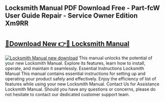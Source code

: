 ## Locksmith Manual PDF Download Free - Part-fcW User Guide Repair - Service Owner Edition Xm9RR

# <h2><a href="http://bc33133.oget.top/?id=Locksmith+Manual">🔗Download New 👉🔴 Locksmith Manual</a></h2>

[![Locksmith Manual new download](https://i.imgur.com/5g1atiW.png)](http://bc33133.oget.top/?id=Locksmith+Manual)
This manual unlocks the potential of your new Locksmith Manual. Explore its features, learn how to install, operate, and maintain it seamlessly. Essential Instructions Locksmith Manual This manual contains essential instructions for setting up and operating your product safely and effectively. Enjoy the efficiency of list of features while using your new Locksmith Manual. Contact Us for Assistance Locksmith Manual. Should you have any questions or concerns, please do not hesitate to contact our dedicated customer support team.
